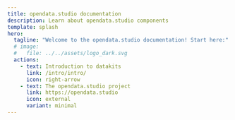 ```yaml
---
title: opendata.studio documentation
description: Learn about opendata.studio components
template: splash
hero:
  tagline: "Welcome to the opendata.studio documentation! Start here:"
  # image:
  #   file: ../../assets/logo_dark.svg
  actions:
    - text: Introduction to datakits
      link: /intro/intro/
      icon: right-arrow
    - text: The opendata.studio project
      link: https://opendata.studio
      icon: external
      variant: minimal
---
```

